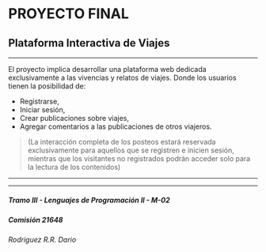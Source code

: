 # PROYECTO FINAL

## Plataforma Interactiva de Viajes

---

El proyecto implica desarrollar una plataforma web dedicada exclusivamente a las vivencias y relatos de viajes. Donde los usuarios tienen la posibilidad de:

- Registrarse,
- Iniciar sesión,
- Crear publicaciones sobre viajes,
- Agregar comentarios a las publicaciones de otros viajeros.

> (La interacción completa de los posteos estará reservada exclusivamente para aquellos que se registren e inicien sesión, mientras que los visitantes no registrados podrán acceder solo para la lectura de los contenidos)

---

---

##### Tramo III - Lenguajes de Programación II - M-02

##### Comisión 21648

###### Rodriguez R.R. Dario

